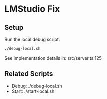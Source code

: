 # LMStudio Fix

## Setup

Run the local debug script:

```bash
./debug-local.sh
```

See implementation details in: src/server.ts:125

## Related Scripts

- Debug: ./debug-local.sh
- Start: ./start-local.sh
